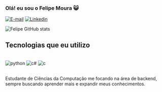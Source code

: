 
### Olá! eu sou o Felipe Moura 😺

[![E-mail](https://img.shields.io/badge/Gmail-D14836?style=for-the-badge&logo=gmail&logoColor=white)](mailto:felipecmoura30@gmail.com)
[![Linkedin](https://img.shields.io/badge/LinkedIn-0077B5?style=for-the-badge&logo=linkedin&logoColor=white)](https://www.linkedin.com/in/felipe-moura-27075b288/)

![Felipe GitHub stats](https://github-readme-stats.vercel.app/api?username=felipecmdev&show_icons=true&theme=merko)

## Tecnologias que eu utilizo

<div style="display: inline_block"><br/>
 <img align= "center" alt="python" src="https://img.shields.io/badge/Python-3776AB?style=for-the-badge&logo=python&logoColor=white" />
  <img align= "center" alt="c#" src="https://img.shields.io/badge/C%23-239120?style=for-the-badge&logo=c-sharp&logoColor=white" />
  <img align= "center" alt="c" src="https://img.shields.io/badge/C-00599C?style=for-the-badge&logo=c&logoColor=white" />
</div><br/>

Estudante de Ciências da Computação me focando na área de backend, sempre buscando aprender mais e expandir meus conhecimentos.
